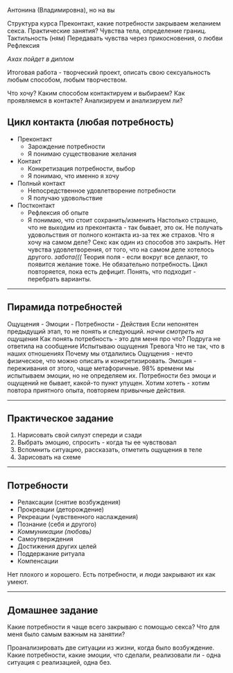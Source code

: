Антонина (Владимировна), но на вы

Структура курса
	Преконтакт, какие потребности закрываем желанием секса.
	Практические занятия?
	Чувства тела, определение границ.
	Тактильность (ням)
	Передавать чувства через прикосновения, о любви
	Рефлексия

*Ахах пойдет в диплом*

Итоговая работа - творческий проект, описать свою сексуальность любым способом, любым творчеством.

Что хочу?
Каким способом контактируем и выбираем?
Как проявляемся в контакте?
Анализируем и анализируем ли?

## Цикл контакта (любая потребность)
- Преконтакт
	- Зарождение потребности
	- Я понимаю существование желания
- Контакт
	- Конкретизация потребности, выбор
	- Я понимаю, что именно я хочу
- Полный контакт
	- Непосредственное удовлетворение потребности
	- Я получаю удовольствие
- Постконтакт
	- Рефлексия об опыте
	- Я понимаю, что стоит сохранить/изменить
Настолько страшно, что не выходим из преконтакта - так бывает, это ок.
Не получать удовольствия от полного контакта из-за тех же страхов.
Что я хочу на самом деле? Секс как один из способов это закрыть. Нет чувства удовлетворения, от того, что на самом деле хотелось другого. *забота(((*
Теория поля - если вокруг все делают, то появится желание тоже. Не обязательно потребность.
Цикл повторяется, пока есть дефицит.
Понять, что подходит - перебрать варианты.

---
## Пирамида потребностей
Ощущения - Эмоции - Потребности - Действия
Если непонятен предыдущий этап, то не понять и следующий.
*начни смотреть на ощущения*
Как понять потребность - это для меня про что?
	Подруга не ответила на сообщение
		Испытываю ощущения
			Тревога
				Что не так, что в наших отношениях
					Почему мы отдалились
Ощущения - нечто физическое, что можно описать и конкретизировать.
Эмоция - переживания от этого, чаще метафоричные.
98% времени мы испытываем эмоции, но не определяем их.
Потребности без эмоци и ощущений не бывает, какой-то пункт упущен.
Хотим хотеть - хотим повтора приятного опыта, повторяем привычные действия.

---
## Практическое задание
1. Нарисовать свой силуэт спереди и сзади
2. Выбрать эмоцию, спросить - когда ты ее чувствовал
3. Вспомнить ситуацию, рассказать, отметить ощущения в теле
4. Зарисовать на схеме
---
## Потребности
- Релаксации (снятие возбуждения)
- Прокреации (деторождение)
- Рекреации (чувственного наслаждения)
- Познание (себя и другого)
- *Коммуникации (любовь)*
- Самоутверждения
- Достижения других целей
- Поддержание ритуала
- Компенсации

Нет плохого и хорошего. Есть потребности, и люди закрывают их как умеют.

---
## Домашнее задание
Какие потребности я чаще всего закрываю с помощью секса?
Что для меня было самым важным на занятии?

Проанализировать две ситуации из жизни, когда было возбуждение. Какие потребности, какие эмоции, что сделали, реализовали ли - одна ситуация с реализацией, одна без.